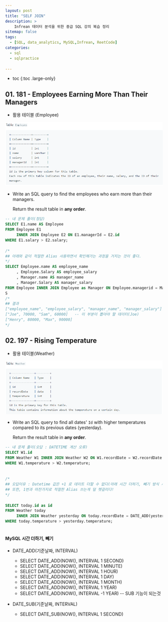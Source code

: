 ```yaml
---
layout: post
title: "SELF JOIN"
description: >
    Infrean 데이터 분석을 위한 중급 SQL 강의 복습 정리
sitemap: false
tags:
  - [SQL, data_analytics, MySQL,Infrean, ReetCode]
categories:
  - sql
  - sqlpractice 

---
```



* toc
{:toc .large-only}


## 01. 181 - Employees Earning More Than Their Managers

- 활용 테이블 (Employee)

![image-20220405150952319](/assets/md-images/image-20220405150952319.png)

- Write an SQL query to find the employees who earn more than their managers.

  Return the result table in **any order**.

```sql
-- 내 문제 풀이(정답)
SELECT E1.name AS Employee
FROM Employee E1 
	 INNER JOIN Employee E2 ON E1.managerId = E2.id
WHERE E1.salary > E2.salary;

/*
## 아래와 같이 적절한 Alias 사용하면서 확인해가는 과정을 거치는 것이 좋다.
*/
SELECT Employee.name AS employee_name
     , Employee.Salary AS employee_salary
     , Manager.name AS manager_name
     , Manager.Salary AS manager_salary
FROM Employee INNER JOIN Employee as Manager ON Employee.managerid = Manager.id;
S
/*
## 결과
["employee_name", "employee_salary", "manager_name", "manager_salary"]
["Joe", 70000, "Sam", 60000]   -- 이 부분이 뽑아야 할 데이터(Joe)
["Henry", 80000, "Max", 90000]
*/
```





## 02. 197 - Rising Temperature

- 활용 테이블(Weather)

![image-20220405151817237](/assets/md-images/image-20220405151817237.png)



- Write an SQL query to find all dates' `Id` with higher temperatures compared to its previous dates (yesterday).

  Return the result table in **any order**.

```sql
-- 내 문제 풀이(오답 : DATETIME 계산 오류)
SELECT W1.id
FROM Weather W1 INNER JOIN Weather W2 ON W1.recordDate = W2.recordDate + 1
WHERE W1.temperature > W2.temperature;


/*
## 오답이유 : Datetime 값은 +1 로 데이트 더할 수 없다(아래 시간 더하기, 빼기 방식 사용해야(DATE_ADD, DATE_SUB))
## 또한, 1번과 마찬가지로 적절한 Alias 쓰는게 덜 헷갈리다!
*/

SELECT today.id as id
FROM Weather today 
     INNER JOIN Weather yesterday ON today.recordDate = DATE_ADD(yesterday.recordDate, INTERVAL 1 DAY)
WHERE today.temperature > yesterday.temperature;



```



#### MySQL 시간 더하기, 빼기

- DATE_ADD(기준날짜, INTERVAL)
  - SELECT DATE_ADD(NOW(), INTERVAL 1 SECOND)
  - SELECT DATE_ADD(NOW(), INTERVAL 1 MINUTE)
  - SELECT DATE_ADD(NOW(), INTERVAL 1 HOUR)
  - SELECT DATE_ADD(NOW(), INTERVAL 1 DAY)
  - SELECT DATE_ADD(NOW(), INTERVAL 1 MONTH)
  - SELECT DATE_ADD(NOW(), INTERVAL 1 YEAR)
  - SELECT DATE_ADD(NOW(), INTERVAL -1 YEAR) -- SUB 기능이 되는것

- DATE_SUB(기준날짜, INTERVAL)
  - SELECT DATE_SUB(NOW(), INTERVAL 1 SECOND)
